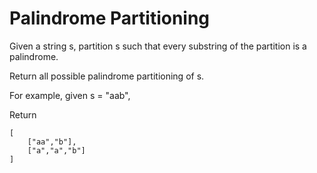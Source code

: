 # Palindrome Partitioning

Given a string s, partition s such that every substring of the partition is a palindrome.

Return all possible palindrome partitioning of s.

For example, given s = "aab",

Return

    [
        ["aa","b"],
        ["a","a","b"]
    ]